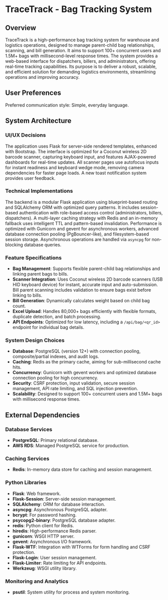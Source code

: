# TraceTrack - Bag Tracking System

## Overview
TraceTrack is a high-performance bag tracking system for warehouse and logistics operations, designed to manage parent-child bag relationships, scanning, and bill generation. It aims to support 100+ concurrent users and 1.5M+ bags with millisecond-level response times. The system provides a web-based interface for dispatchers, billers, and administrators, offering real-time tracking capabilities. Its purpose is to deliver a robust, scalable, and efficient solution for demanding logistics environments, streamlining operations and improving accuracy.

## User Preferences
Preferred communication style: Simple, everyday language.

## System Architecture

### UI/UX Decisions
The application uses Flask for server-side rendered templates, enhanced with Bootstrap. The interface is optimized for a Coconut wireless 2D barcode scanner, capturing keyboard input, and features AJAX-powered dashboards for real-time updates. All scanner pages use autofocus inputs for instant readiness and keyboard wedge mode, removing camera dependencies for faster page loads. A new toast notification system provides user feedback.

### Technical Implementations
The backend is a modular Flask application using blueprint-based routing and SQLAlchemy ORM with optimized query patterns. It includes session-based authentication with role-based access control (administrators, billers, dispatchers). A multi-layer caching strategy with Redis and an in-memory fallback uses intelligent TTL and pattern-based invalidation. Performance is optimized with Gunicorn and gevent for asynchronous workers, advanced database connection pooling (PgBouncer-like), and filesystem-based session storage. Asynchronous operations are handled via `asyncpg` for non-blocking database queries.

### Feature Specifications
- **Bag Management**: Supports flexible parent-child bag relationships and linking parent bags to bills.
- **Scanner Integration**: Uses Coconut wireless 2D barcode scanners (USB HID keyboard device) for instant, accurate input and auto-submission. Bill parent scanning includes validation to ensure bags exist before linking to bills.
- **Bill Generation**: Dynamically calculates weight based on child bag count.
- **Excel Upload**: Handles 80,000+ bags efficiently with flexible formats, duplicate detection, and batch processing.
- **API Endpoints**: Optimized for low latency, including a `/api/bag/<qr_id>` endpoint for individual bag details.

### System Design Choices
- **Database**: PostgreSQL (version 12+) with connection pooling, composite/partial indexes, and audit logs.
- **Caching**: Redis as the primary cache, aiming for sub-millisecond cache hits.
- **Concurrency**: Gunicorn with gevent workers and optimized database connection pooling for high concurrency.
- **Security**: CSRF protection, input validation, secure session management, API rate limiting, and SQL injection prevention.
- **Scalability**: Designed to support 100+ concurrent users and 1.5M+ bags with millisecond response times.

## External Dependencies

### Database Services
- **PostgreSQL**: Primary relational database.
- **AWS RDS**: Managed PostgreSQL service for production.

### Caching Services
- **Redis**: In-memory data store for caching and session management.

### Python Libraries
- **Flask**: Web framework.
- **Flask-Session**: Server-side session management.
- **SQLAlchemy**: ORM for database interaction.
- **asyncpg**: Asynchronous PostgreSQL adapter.
- **bcrypt**: For password hashing.
- **psycopg2-binary**: PostgreSQL database adapter.
- **redis**: Python client for Redis.
- **hiredis**: High-performance Redis parser.
- **gunicorn**: WSGI HTTP server.
- **gevent**: Asynchronous I/O framework.
- **Flask-WTF**: Integration with WTForms for form handling and CSRF protection.
- **Flask-Login**: User session management.
- **Flask-Limiter**: Rate limiting for API endpoints.
- **Werkzeug**: WSGI utility library.

### Monitoring and Analytics
- **psutil**: System utility for process and system monitoring.